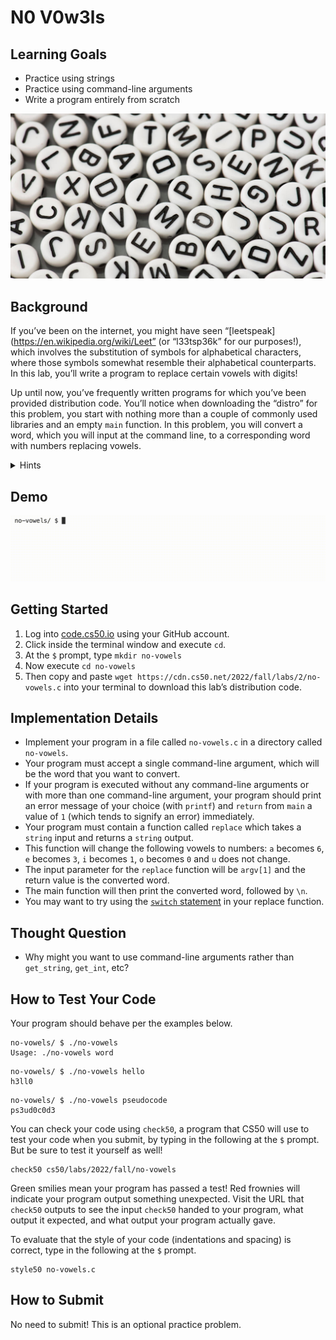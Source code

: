 # N0 V0w3ls

## Learning Goals

* Practice using strings
* Practice using command-line arguments
* Write a program entirely from scratch

![](leetspeak-t.jpeg)

## Background

If you’ve been on the internet, you might have seen “[leetspeak](https://en.wikipedia.org/wiki/Leet” (or “l33tsp36k” for our purposes!), which involves the substitution of symbols for alphabetical characters, where those symbols somewhat resemble their alphabetical counterparts. In this lab, you’ll write a program to replace certain vowels with digits!

Up until now, you’ve frequently written programs for which you’ve been provided distribution code. You’ll notice when downloading the “distro” for this problem, you start with nothing more than a couple of commonly used libraries and an empty `main` function. In this problem, you will convert a word, which you will input at the command line, to a corresponding word with numbers replacing vowels.

<details>
    <summary>Hints</summary>
    <ul>
        <li>Do note that the <code>main</code> function in the distribution code uses <code>argc</code> and <code>argv</code>. Be sure to use these!</li>
        <li>Be sure to check for the correct number of command-line arguments before doing anything else in your <code>main</code> function.</li>
    </ul>
</details>

## Demo

![](no-vowelsDemo.gif)

## Getting Started

1. Log into [code.cs50.io](https://code.cs50.io/) using your GitHub account.
2. Click inside the terminal window and execute `cd`.
3. At the `$` prompt, type `mkdir no-vowels`
4. Now execute `cd no-vowels`
5. Then copy and paste `wget https://cdn.cs50.net/2022/fall/labs/2/no-vowels.c` into your terminal to download this lab’s distribution code.

## Implementation Details

* Implement your program in a file called `no-vowels.c` in a directory called `no-vowels`.
* Your program must accept a single command-line argument, which will be the word that you want to convert.
* If your program is executed without any command-line arguments or with more than one command-line argument, your program should print an error message of your choice (with `printf`) and `return` from `main` a value of `1` (which tends to signify an error) immediately.
* Your program must contain a function called `replace` which takes a `string` input and returns a `string` output.
* This function will change the following vowels to numbers: `a` becomes `6`, `e` becomes `3`, `i` becomes `1`, `o` becomes `0` and `u` does not change.
* The input parameter for the `replace` function will be `argv[1]` and the return value is the converted word.
* The main function will then print the converted word, followed by `\n`.
* You may want to try using the [`switch` statement](https://cs50.readthedocs.io/style/c/#switches) in your replace function.

## Thought Question

* Why might you want to use command-line arguments rather than `get_string`, `get_int`, etc?

## How to Test Your Code

Your program should behave per the examples below.
```
no-vowels/ $ ./no-vowels
Usage: ./no-vowels word
```
```
no-vowels/ $ ./no-vowels hello
h3ll0
```
```
no-vowels/ $ ./no-vowels pseudocode
ps3ud0c0d3
```

You can check your code using `check50`, a program that CS50 will use to test your code when you submit, by typing in the following at the `$` prompt. But be sure to test it yourself as well!
```
check50 cs50/labs/2022/fall/no-vowels
```
Green smilies mean your program has passed a test! Red frownies will indicate your program output something unexpected. Visit the URL that `check50` outputs to see the input `check50` handed to your program, what output it expected, and what output your program actually gave.

To evaluate that the style of your code (indentations and spacing) is correct, type in the following at the `$` prompt.
```
style50 no-vowels.c
```

## How to Submit

No need to submit! This is an optional practice problem.